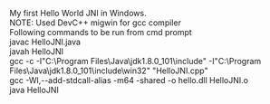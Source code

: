 My first Hello World JNI in Windows.</br>
NOTE: Used DevC++ migwin for gcc compiler</br>
Following commands to be run from cmd prompt </br>
javac HelloJNI.java </br>
javah HelloJNI</br>
gcc -c -I"C:\Program Files\Java\jdk1.8.0_101\include" -I"C:\Program Files\Java\jdk1.8.0_101\include\win32" "HelloJNI.cpp"</br>
gcc -Wl,--add-stdcall-alias -m64 -shared -o hello.dll HelloJNI.o</br>
java HelloJNI</br>
